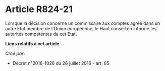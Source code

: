 # Article R824-21

Lorsque la décision concerne un commissaire aux comptes agréé dans un autre Etat membre de l'Union européenne, le Haut
conseil en informe les autorités compétentes de cet Etat.

**Liens relatifs à cet article**

_Créé par_:

  - Décret n°2016-1026 du 26 juillet 2016 - art. 85
